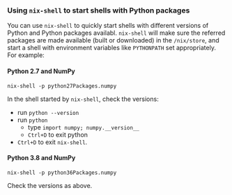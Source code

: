 ### Using `nix-shell` to start shells with Python packages

You can use `nix-shell` to quickly start shells with different versions of Python and Python packages availabl. `nix-shell` will make sure the referred packages are made available (built or downloaded) in the `/nix/store`, and start a shell with environment variables like `PYTHONPATH` set appropriately.  For example:

#### Python 2.7 and NumPy

```nix-shell -p python27Packages.numpy```

In the shell started by `nix-shell`, check the versions:
- run `python --version`
- run `python`
    - type `import numpy; numpy.__version__`
    - `Ctrl+D` to exit python
- `Ctrl+D` to exit `nix-shell`.

#### Python 3.8 and NumPy

```nix-shell -p python36Packages.numpy```

Check the versions as above.

